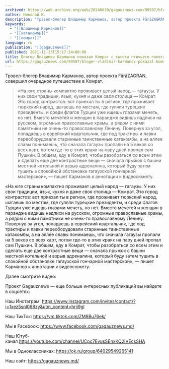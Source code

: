 ```yaml
---
archived: https://web.archive.org/web/20240630/gagauznews.com/99507/bloger-vladimir-karmanov-pokazal-komrat-s-vysoty-ptichego-poleta-i-snizu-iz-katakomb.html
author: Николай К.
description: "Трэвел-блогер Владимир Карманов, автор проекта FărăZAGRAN, совершил очередное путешествие в Комрат. «На юге страны компактно проживает целый народ — гагаузы. У них свои традиции, язык, кухня и даже своя столица — Комрат. Это город контрастов: вот приехал ты в регион, где проживает тюркский народ, шагаешь по местам, где гуляли турецкие президенты, и среди флагов Турции уже ищешь глазами мечеть, но нет. Вместо мечетей и женщин в парандже видишь надписи на русском, огромные православные храмы, а рядом с ними памятники не очень-то православному Ленину. Повернув за угол, попадаешь в еврейский квартальчик, где под трактиры и лавки переоборудовали старинные таинственные катакомбы, а […]"
keywords:
  - "[[Владимир Карманов]]"
  - "[[катакомбы]]"
  - "[[комрат]]"
language: ru
publication: "[[gagauznews]]"
published: 2021-11-13T15:17:24+00:00
title: Блогер Владимир Карманов показал Комрат с высоты птичьего полета и "снизу" - из катакомб
url: https://gagauznews.com/99507/bloger-vladimir-karmanov-pokazal-komrat-s-vysoty-ptichego-poleta-i-snizu-iz-katakomb.html
---
```


Трэвел-блогер Владимир Карманов, автор проекта FărăZAGRAN, совершил очередное путешествие в Комрат.

> «На юге страны компактно проживает целый народ — гагаузы. У них свои традиции, язык, кухня и даже своя столица — Комрат. Это город контрастов: вот приехал ты в регион, где проживает тюркский народ, шагаешь по местам, где гуляли турецкие президенты, и среди флагов Турции уже ищешь глазами мечеть, но нет. Вместо мечетей и женщин в парандже видишь надписи на русском, огромные православные храмы, а рядом с ними памятники не очень-то православному Ленину. Повернув за угол, попадаешь в еврейский квартальчик, где под трактиры и лавки переоборудовали старинные таинственные катакомбы, а на аллее славы понимаешь, что сначала гагаузы пропали на 5 веков со всех карт, потом где-то в этих краях на пару дней пропал сам Пушкин. В общем, еду в Комрат, чтобы разобраться со всем этим и сделать еще две контрастные вещи — сначала прыжок с башни местной котельной и взрыв адреналина, который буду затем тушить в спокойной обстановке гагаузской гончарной мастерской», — пишет Карманов к аннотации к видеосюжету.

«На юге страны компактно проживает целый народ — гагаузы. У них свои традиции, язык, кухня и даже своя столица — Комрат. Это город контрастов: вот приехал ты в регион, где проживает тюркский народ, шагаешь по местам, где гуляли турецкие президенты, и среди флагов Турции уже ищешь глазами мечеть, но нет. Вместо мечетей и женщин в парандже видишь надписи на русском, огромные православные храмы, а рядом с ними памятники не очень-то православному Ленину. Повернув за угол, попадаешь в еврейский квартальчик, где под трактиры и лавки переоборудовали старинные таинственные катакомбы, а на аллее славы понимаешь, что сначала гагаузы пропали на 5 веков со всех карт, потом где-то в этих краях на пару дней пропал сам Пушкин. В общем, еду в Комрат, чтобы разобраться со всем этим и сделать еще две контрастные вещи — сначала прыжок с башни местной котельной и взрыв адреналина, который буду затем тушить в спокойной обстановке гагаузской гончарной мастерской», — пишет Карманов к аннотации к видеосюжету.

Далее смотрите видео:



Проект Gagauznews — еще больше интересных публикаций вы найдете в соцсетях:

Наш Инстаграм: https://www.instagram.com/invites/contact/?i=1xez5snl068zy&utm_content=hrji9gl

Наш ТикТок: https://vm.tiktok.com/ZM8Bu76ek/

Мы в Facebook: https://www.facebook.com/gagauznews.md/

Наш Ютуб-канал https://youtube.com/channel/UCpc7EvusSEnxKQ2IVEcsSHA

Мы в Oдноклассниках: https://ok.ru/group/64029549265141

Наш сайт: https://gagauznews.md/